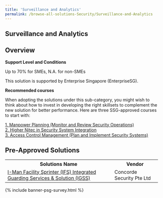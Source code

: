 ```yaml
---
title: 'Surveillance and Analytics'
permalink: /browse-all-solutions-Security/Surveillance-and-Analytics
---
```


## Surveillance and Analytics
## Overview

**Support Level and Conditions**

Up to 70% for SMEs, N.A. for non-SMEs

This solution is supported by Enterprise Singapore (EnterpriseSG).

**Recommended courses**

When adopting the solutions under this sub-category, you might wish to think about how to invest in developing the right skillsets to complement the new solution for better performance. Here are three SSG-approved courses to start with:

<a href='https://sfec.enterprisejobskills.gov.sg/Course_Internet/CourseDetail/?CoursesReferenceNumber=TGS-2021005398'  target='_blank' rel='noopener'>1. Manpower Planning (Monitor and Review Security Operations)</a><br>
<a href='https://sfec.enterprisejobskills.gov.sg/Course_Internet/CourseDetail/?CoursesReferenceNumber=TGS-2015502181'  target='_blank' rel='noopener'>2. Higher Nitec in Security System Integration</a><br>
<a href='https://sfec.enterprisejobskills.gov.sg/Course_Internet/CourseDetail/?CoursesReferenceNumber=TGS-2019504429'  target='_blank' rel='noopener'>3. Access Control Management (Plan and Implement Security Systems)</a><br>

## Pre-Approved Solutions

<table>
<tr>
<th style='width: auto;'><b>Solutions Name</b></th>
<th style='width: 30%;'><b>Vendor</b></th>
</tr>
<tr>
<td><a href='/productivity-solutions-grant/solutionrepo/solution1987' target='_blank'>I-Man Facility Sprinter (IFS) Integrated Guarding Services & Solution (IGSS)</a><br></td>
<td>Concorde Security Pte Ltd</td>
</tr>
</table>

{% include banner-psg-survey.html %}
